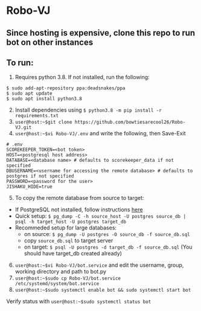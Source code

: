 # Robo-VJ

## Since hosting is expensive, clone this repo to run bot on other instances

## To run:
1. Requires python 3.8. If not installed, run the following:
```
$ sudo add-apt-repository ppa:deadsnakes/ppa
$ sudo apt update
$ sudo apt install python3.8
```
2. Install dependencies using `$ python3.8 -m pip install -r requirements.txt`
3. `user@host:~$git clone https://github.com/bowtiesarecool26/Robo-VJ.git`
4. `user@host:~$vi Robo-VJ/.env` and write the following, then Save-Exit
  ```
  # .env
  SCOREKEEPER_TOKEN=<bot token>
  HOST=<postgresql host address>
  DATABASE=<database name> # defaults to scorekeeper_data if not specified
  DBUSERNAME=<username for accessing the remote database> # defaults to postgres if not specified
  PASSWORD=<password for the user>
  JISHAKU_HIDE=true
  ```
5. To copy the remote database from source to target:
  - If PostgreSQL not installed, follow instructions [here](https://www.postgresql.org/download/linux/ubuntu/)
  - Quick setup: `$ pg_dump -C -h source_host -U postgres source_db | psql -h target_host -U postgres target_db`
  - Recommeded setup for large databases:
    - on source: `$ pg_dump -U postgres -O source_db -f source_db.sql`
    - copy `source_db.sql` to target server
    - on target: `$ psql -U postgres -d target_db -f source_db.sql` (You should have target_db created already)
    
6. `user@host:~$vi Robo-VJ/bot.service` and edit the username, group, working directory and path to bot.py
7. `user@host:~$sudo cp Robo-VJ/bot.service /etc/systemd/system/bot.service`
8. `user@host:~$sudo systemctl enable bot && sudo systemctl start bot`

Verify status with `user@host:~$sudo systemctl status bot`
